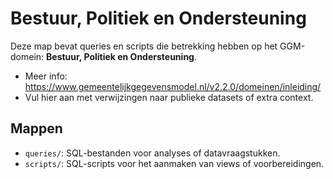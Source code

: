 # Bestuur, Politiek en Ondersteuning

Deze map bevat queries en scripts die betrekking hebben op het GGM-domein: **Bestuur, Politiek en Ondersteuning**.

- Meer info: https://www.gemeentelijkgegevensmodel.nl/v2.2.0/domeinen/inleiding/
- Vul hier aan met verwijzingen naar publieke datasets of extra context.

## Mappen
- `queries/`: SQL-bestanden voor analyses of datavraagstukken.
- `scripts/`: SQL-scripts voor het aanmaken van views of voorbereidingen.
